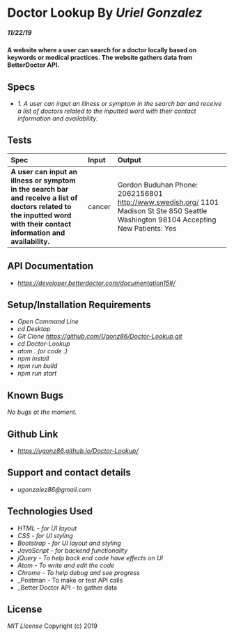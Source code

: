 # **Doctor Lookup** By _**Uriel Gonzalez**_
##### 11/22/19

#### A website where a user can search for a doctor locally based on keywords or medical practices. The website gathers data from BetterDoctor API.

## **Specs**
* _1. A user can input an illness or symptom in the search bar and receive a list of doctors related to the inputted word with their contact information and availability._

## **Tests**

| Spec | Input | Output |
| :----------- | :----------------------| :----------- |
| **A user can input an illness or symptom in the search bar and receive a list of doctors related to the inputted word with their contact information and availability.**  | cancer | Gordon Buduhan Phone: 2062156801 http://www.swedish.org/ 1101 Madison St Ste 850 Seattle Washington 98104 Accepting New Patients: Yes |

## **API Documentation**

* _https://developer.betterdoctor.com/documentation15#/_

## **Setup/Installation Requirements**

* _Open Command Line_
* _cd Desktop_
* _Git Clone https://github.com/Ugonz86/Doctor-Lookup.git_
* _cd Doctor-Lookup_
* _atom . (or code .)_
* _npm install_
* _npm run build_
* _npm run start_

## **Known Bugs**

_No bugs at the moment._

## **Github Link**
* _https://ugonz86.github.io/Doctor-Lookup/_

## Support and contact details

* _ugonzalez86@gmail.com_

## **Technologies Used**

* _HTML - for UI layout_
* _CSS - for UI styling_
* _Bootstrap - for UI layout and styling_
* _JavaScript - for backend functionality_
* _jQuery - To help back end code have effects on UI_
* _Atom - To write and edit the code_
* _Chrome - To help debug and see progress_
* _Postman - To make or test API calls
* _Better Doctor API - to gather data

## **License**

*MIT License*
Copyright (c) 2019
